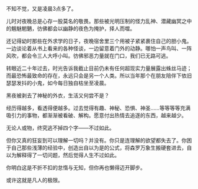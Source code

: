 不知不觉，又是凌晨3点多了。

儿时对夜晚总是心存一股莫名的敬畏。那些被光明压制的怪力乱神、潜藏幽冥之中的魑魅魍魉，彷佛都会以幽静的夜色为掩护，择人而噬。

还记得幼时那些在外求学的日子，夜晚宿舍里三个用被子紧紧裹住自己的胆小鬼。一边谈论着从书上看来的各种怪谈，一边留意着门外的动静。哪怕一声鸟叫、一阵风吹，都会令三人大呼小叫。彷佛邪恶力量就在门口，我们已无路可逃。

转眼近二十年过去，时光告诉我截止目前仍未有任何超现实力量展露出蛛丝马迹；而最恐怖最致命的存在，永远只会是另一个人类。所以当年那个在朋友陪伴下依旧瑟瑟发抖的小鬼，如今每日独自枯坐至凌晨。

黑夜被剥去了神秘的外衣，生活又何尝不是？

经历得越多，看透得便越多。过去觉得有趣、神秘、恐惧、神圣……等等等等充满吸引力的事物，都渐渐被看破、解构。愿意付出热情去追逐的东西，越来越少。

无论人或物，终究逃不掉四个字——不过如此。

但你又真的狂妄到可以理解一切吗？并没有。你只是连理解的欲望都失去了。你困于自己那些浅薄的经验中，创造出自以为是的公式，将森罗万象生搬硬套进去，自以为解释得了一切问题，然后觉得人生不过如此。

你明白这是不折不扣的怠惰与无知，但你再也懒得迈开脚步。

或许这就是凡人的极限。
